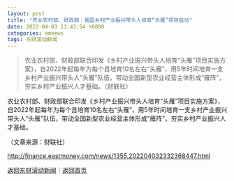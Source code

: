 ```yaml
---
layout: post
title: "农业农村部、财政部：我国乡村产业振兴带头人培育“头雁”项目启动"
date: 2022-04-03 11:43:54 +0800
categories: emnews
tags: 东财滚动新闻
---
```

> 农业农村部、财政部联合印发《乡村产业振兴带头人培育“头雁”项目实施方案》，自2022年起每年为每个县培育10名左右“头雁”，用5年时间培育一支乡村产业振兴带头人“头雁”队伍，带动全国新型农业经营主体形成“雁阵”，夯实乡村产业振兴人才基础。（财联社）

<p>农业农村部、财政部联合印发《乡村产业振兴带头人培育“头雁”项目实施方案》，自2022年起每年为每个县培育10名左右“头雁”，用5年时间培育一支乡村产业振兴带头人“头雁”队伍，带动全国新型农业经营主体形成“雁阵”，夯实乡村产业振兴人才基础。</p><p class="em_media">（文章来源：财联社）</p>

<http://finance.eastmoney.com/news/1355,202204032332368447.html>

[返回东财滚动新闻](//finews.withounder.com/emnews/)｜[返回首页](//finews.withounder.com/)